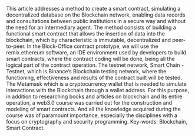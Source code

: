 This article addresses a method to create a smart contract, simulating a decentralized database
on the Blockchain network, enabling data records and consultations between public institutions
in a secure way and without the need for an intermediary agent. The method consists of
building a functional smart contract that allows the insertion of data into the blockchain, which
by characteristic is immutable, decentralized and peer-to-peer. In the Block-Office contract
prototype, we will use the remix.ethereum software, an IDE environment used by developers to
build smart contracts, where the contract coding will be done, being all the logical part of the
contract operation. The testnet network, Smart Chain - Testnet, which is Binance’s Blockchain
testing network, where the functioning, effectiveness and results of the contract built will be
tested. The Metamask which is a cryptocurrency wallet that is needed to simulate interactions
with the Blockchain through a wallet address. For this purpose, in addition to researching books
and articles on blockchain and its entire operation, a web3.0 course was carried out for the
construction and modeling of smart contracts. And all the knowledge acquired during the course
was of paramount importance, especially the disciplines with a focus on cryptography and security
programming.
Key-words: Blockchain, Smart Contract.
